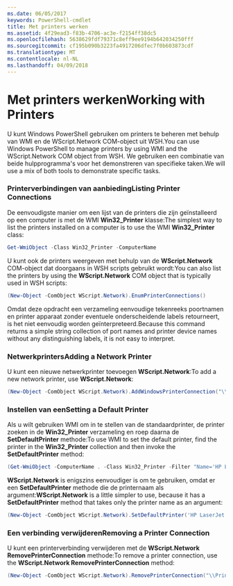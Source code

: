 ```yaml
---
ms.date: 06/05/2017
keywords: PowerShell-cmdlet
title: Met printers werken
ms.assetid: 4f29ead3-f83b-4706-ac3e-f2154ff38dc5
ms.openlocfilehash: 5638629fdf79371c8eff9ee9194b642034250fff
ms.sourcegitcommit: cf195b090b3223fa4917206dfec7f0b603873cdf
ms.translationtype: MT
ms.contentlocale: nl-NL
ms.lasthandoff: 04/09/2018
---
```

# <a name="working-with-printers"></a><span data-ttu-id="9e34c-103">Met printers werken</span><span class="sxs-lookup"><span data-stu-id="9e34c-103">Working with Printers</span></span>

<span data-ttu-id="9e34c-104">U kunt Windows PowerShell gebruiken om printers te beheren met behulp van WMI en de WScript.Network COM-object uit WSH.</span><span class="sxs-lookup"><span data-stu-id="9e34c-104">You can use Windows PowerShell to manage printers by using WMI and the WScript.Network COM object from WSH.</span></span> <span data-ttu-id="9e34c-105">We gebruiken een combinatie van beide hulpprogramma's voor het demonstreren van specifieke taken.</span><span class="sxs-lookup"><span data-stu-id="9e34c-105">We will use a mix of both tools to demonstrate specific tasks.</span></span>

### <a name="listing-printer-connections"></a><span data-ttu-id="9e34c-106">Printerverbindingen van aanbieding</span><span class="sxs-lookup"><span data-stu-id="9e34c-106">Listing Printer Connections</span></span>

<span data-ttu-id="9e34c-107">De eenvoudigste manier om een lijst van de printers die zijn geïnstalleerd op een computer is met de WMI **Win32_Printer** klasse:</span><span class="sxs-lookup"><span data-stu-id="9e34c-107">The simplest way to list the printers installed on a computer is to use the WMI **Win32_Printer** class:</span></span>

```powershell
Get-WmiObject -Class Win32_Printer -ComputerName
```

<span data-ttu-id="9e34c-108">U kunt ook de printers weergeven met behulp van de **WScript.Network** COM-object dat doorgaans in WSH scripts gebruikt wordt:</span><span class="sxs-lookup"><span data-stu-id="9e34c-108">You can also list the printers by using the **WScript.Network** COM object that is typically used in WSH scripts:</span></span>

```powershell
(New-Object -ComObject WScript.Network).EnumPrinterConnections()
```

<span data-ttu-id="9e34c-109">Omdat deze opdracht een verzameling eenvoudige tekenreeks poortnamen en printer apparaat zonder eventuele onderscheidende labels retourneert, is het niet eenvoudig worden geïnterpreteerd.</span><span class="sxs-lookup"><span data-stu-id="9e34c-109">Because this command returns a simple string collection of port names and printer device names without any distinguishing labels, it is not easy to interpret.</span></span>

### <a name="adding-a-network-printer"></a><span data-ttu-id="9e34c-110">Netwerkprinters</span><span class="sxs-lookup"><span data-stu-id="9e34c-110">Adding a Network Printer</span></span>

<span data-ttu-id="9e34c-111">U kunt een nieuwe netwerkprinter toevoegen **WScript.Network**:</span><span class="sxs-lookup"><span data-stu-id="9e34c-111">To add a new network printer, use **WScript.Network**:</span></span>

```powershell
(New-Object -ComObject WScript.Network).AddWindowsPrinterConnection("\\Printserver01\Xerox5")
```

### <a name="setting-a-default-printer"></a><span data-ttu-id="9e34c-112">Instellen van een</span><span class="sxs-lookup"><span data-stu-id="9e34c-112">Setting a Default Printer</span></span>

<span data-ttu-id="9e34c-113">Als u wilt gebruiken WMI om in te stellen van de standaardprinter, de printer zoeken in de **Win32_Printer** verzameling en roep daarna de **SetDefaultPrinter** methode:</span><span class="sxs-lookup"><span data-stu-id="9e34c-113">To use WMI to set the default printer, find the printer in the **Win32_Printer** collection and then invoke the **SetDefaultPrinter** method:</span></span>

```powershell
(Get-WmiObject -ComputerName . -Class Win32_Printer -Filter "Name='HP LaserJet 5Si'").SetDefaultPrinter()
```

<span data-ttu-id="9e34c-114">**WScript.Network** is enigszins eenvoudiger is om te gebruiken, omdat er een **SetDefaultPrinter** methode die de printernaam als argument:</span><span class="sxs-lookup"><span data-stu-id="9e34c-114">**WScript.Network** is a little simpler to use, because it has a **SetDefaultPrinter** method that takes only the printer name as an argument:</span></span>

```powershell
(New-Object -ComObject WScript.Network).SetDefaultPrinter('HP LaserJet 5Si')
```

### <a name="removing-a-printer-connection"></a><span data-ttu-id="9e34c-115">Een verbinding verwijderen</span><span class="sxs-lookup"><span data-stu-id="9e34c-115">Removing a Printer Connection</span></span>

<span data-ttu-id="9e34c-116">U kunt een printerverbinding verwijderen met de **WScript.Network RemovePrinterConnection** methode:</span><span class="sxs-lookup"><span data-stu-id="9e34c-116">To remove a printer connection, use the **WScript.Network RemovePrinterConnection** method:</span></span>

```powershell
(New-Object -ComObject WScript.Network).RemovePrinterConnection("\\Printserver01\Xerox5")
```